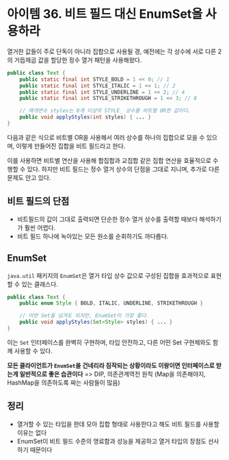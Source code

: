 # 아이템 36. 비트 필드 대신 EnumSet을 사용하라

열거한 값들이 주로 단독이 아니라 집합으로 사용될 경, 예전에는 각 상수에 서로 다른 2의 거듭제곱 값을 할당한 정수 열거 패턴을 사용해왔다.

```java
public class Text {
    public static final int STYLE_BOLD = 1 << 0; // 1
    public static final int STYLE_ITALIC = 1 << 1; // 2
    public static final int STYLE_UNDERLINE = 1 << 2; // 4
    public static final int STYLE_STRIKETHROUGH = 1 << 3; // 8

    // 매개변수 styles는 0개 이상의 STYLE_ 상수를 비트별 OR한 값이다.
    public void applyStyles(int styles) { ... }
}
```

다음과 같은 식으로 비트별 OR을 사용해서 여러 상수를 하나의 집합으로 모을 수 있으며, 이렇게 만들어진 집합을 비트 필드라고 한다.

이를 사용하면 비트별 연산을 사용해 합집합과 교집합 같은 집합 연산을 효율적으로 수행할 수 있다. 하지만 비트 필드는 정수 열거 상수의 단점을 그대로 지니며, 추가로 다른 문제도 안고 있다.

## 비트 필드의 단점

- 비트필드의 값이 그대로 출력되면 단순한 정수 열거 상수를 출력할 때보다 해석하기가 훨씬 어렵다.
- 비트 필드 하나에 녹아있는 모든 원소를 순회하기도 까다롭다.

## EnumSet

`java.util` 패키지의 `EnumSet`은 열거 타입 상수 값으로 구성된 집합을 효과적으로 표현할 수 있는 클래스다.

```java
public class Text {
    public enum Style { BOLD, ITALIC, UNDERLINE, STRIKETHROUGH }

    // 어떤 Set을 넘겨도 되지만, EnumSet이 가장 좋다.
    public void applyStyles(Set<Style> styles) { ... }
}
```

이는 `Set` 인터페이스를 완벽히 구현하며, 타입 안전하고, 다른 어떤 Set 구현체와도 함께 사용할 수 있다.

**모든 클라이언트가 `EnumSet`을 건네리라 짐작되는 상황이라도 이왕이면 인터페이스로 받는게 일반적으로 좋은 습관이다** => DIP, 의존관계역전 원칙 (Map을 의존해야지, HashMap을 의존하도록 짜는 사람들이 많음)

## 정리

- 열거할 수 있는 타입을 한데 모아 집합 형태로 사용한다고 해도 비트 필드를 사용할 이유는 없다
- EnumSet이 비트 필드 수준의 명료함과 성능을 제공하고 열거 타입의 장점도 선사하기 때문이다
